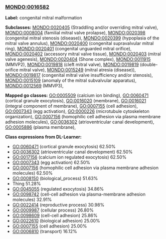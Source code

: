 
### [MONDO:0016582](http://purl.obolibrary.org/obo/MONDO_0016582)
**Label:** congenital mitral malformation

**Subclasses:** [MONDO:0020405](http://purl.obolibrary.org/obo/MONDO_0020405) (Straddling and/or overriding mitral valve), [MONDO:0008004](http://purl.obolibrary.org/obo/MONDO_0008004) (familial mitral valve prolapse), [MONDO:0020398](http://purl.obolibrary.org/obo/MONDO_0020398) (congenital mitral stenosis (disease)), [MONDO:0020399](http://purl.obolibrary.org/obo/MONDO_0020399) (hypoplasia of the mitral valve annulus), [MONDO:0020400](http://purl.obolibrary.org/obo/MONDO_0020400) (congenital supravalvular mitral ring), [MONDO:0020401](http://purl.obolibrary.org/obo/MONDO_0020401) (congenital unguarded mitral orifice), [MONDO:0020402](http://purl.obolibrary.org/obo/MONDO_0020402) (accessory mitral valve tissue), [MONDO:0020403](http://purl.obolibrary.org/obo/MONDO_0020403) (mitral valve agenesis), [MONDO:0020404](http://purl.obolibrary.org/obo/MONDO_0020404) (Shone complex), [MONDO:0011915](http://purl.obolibrary.org/obo/MONDO_0011915) (MMVP2), [MONDO:0019818](http://purl.obolibrary.org/obo/MONDO_0019818) (cleft mitral valve), [MONDO:0019819](http://purl.obolibrary.org/obo/MONDO_0019819) (double-orifice mitral valve), [MONDO:0015249](http://purl.obolibrary.org/obo/MONDO_0015249) (mitral atresia (disease)), [MONDO:0019817](http://purl.obolibrary.org/obo/MONDO_0019817) (congenital mitral valve insufficiency and/or stenosis), [MONDO:0015109](http://purl.obolibrary.org/obo/MONDO_0015109) (anomaly of the mitral subvalvular apparatus), [MONDO:0012569](http://purl.obolibrary.org/obo/MONDO_0012569) (MMVP3), 

**Mapped go classes:** [GO:0005509](http://purl.obolibrary.org/obo/GO_0005509) (calcium ion binding), [GO:0060471](http://purl.obolibrary.org/obo/GO_0060471) (cortical granule exocytosis), [GO:0016020](http://purl.obolibrary.org/obo/GO_0016020) (membrane), [GO:0016021](http://purl.obolibrary.org/obo/GO_0016021) (integral component of membrane), [GO:0007155](http://purl.obolibrary.org/obo/GO_0007155) (cell adhesion), [GO:0007343](http://purl.obolibrary.org/obo/GO_0007343) (egg activation), [GO:0000226](http://purl.obolibrary.org/obo/GO_0000226) (microtubule cytoskeleton organization), [GO:0007156](http://purl.obolibrary.org/obo/GO_0007156) (homophilic cell adhesion via plasma membrane adhesion molecules), [GO:0036302](http://purl.obolibrary.org/obo/GO_0036302) (atrioventricular canal development), [GO:0005886](http://purl.obolibrary.org/obo/GO_0005886) (plasma membrane), 

**Class expressions from DL-Learner:**

- [GO:0060471](http://purl.obolibrary.org/obo/GO_0060471) (cortical granule exocytosis) 62.50%
- [GO:0036302](http://purl.obolibrary.org/obo/GO_0036302) (atrioventricular canal development) 62.50%
- [GO:0017156](http://purl.obolibrary.org/obo/GO_0017156) (calcium ion regulated exocytosis) 62.50%
- [GO:0007343](http://purl.obolibrary.org/obo/GO_0007343) (egg activation) 62.50%
- [GO:0007156](http://purl.obolibrary.org/obo/GO_0007156) (homophilic cell adhesion via plasma membrane adhesion molecules) 62.50%
- [GO:0008150](http://purl.obolibrary.org/obo/GO_0008150) (biological_process) 51.63%
- Thing 51.28%
- [GO:0045055](http://purl.obolibrary.org/obo/GO_0045055) (regulated exocytosis) 34.86%
- [GO:0098742](http://purl.obolibrary.org/obo/GO_0098742) (cell-cell adhesion via plasma-membrane adhesion molecules) 32.91%
- [GO:0022414](http://purl.obolibrary.org/obo/GO_0022414) (reproductive process) 30.98%
- [GO:0009987](http://purl.obolibrary.org/obo/GO_0009987) (cellular process) 26.80%
- [GO:0098609](http://purl.obolibrary.org/obo/GO_0098609) (cell-cell adhesion) 25.86%
- [GO:0022610](http://purl.obolibrary.org/obo/GO_0022610) (biological adhesion) 25.00%
- [GO:0007155](http://purl.obolibrary.org/obo/GO_0007155) (cell adhesion) 25.00%
- [GO:0006810](http://purl.obolibrary.org/obo/GO_0006810) (transport) 16.12%


